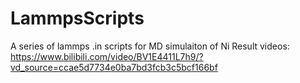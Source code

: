 # LammpsScripts
A series of lammps .in scripts for MD simulaiton of Ni
Result videos: https://www.bilibili.com/video/BV1E4411L7h9/?vd_source=ccae5d7734e0ba7bd3fcb3c5bcf166bf
